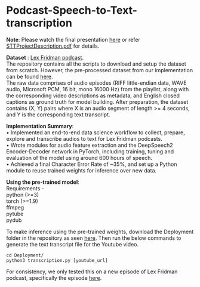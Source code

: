 # Podcast-Speech-to-Text-transcription

**Note**: Please watch the final presentation [here](https://www.youtube.com/watch?v=e43h1iVaNPM) or refer [STTProjectDescription.pdf](https://github.com/a1code/Podcast-Speech-to-Text-transcription/blob/main/STT_Project_Description.pdf) for details.

**Dataset** : [Lex Fridman podcast](https://www.youtube.com/watch?v=Z_LhPMhkEdw&list=PLrAXtmErZgOdP_8GztsuKi9nrraNbKKp4).  
The repository contains all the scripts to download and setup the dataset from scratch. However, the pre-processed dataset from our implementation can be found [here](https://drive.google.com/file/d/1oaeXv8U2Z8We2m0FJEreked_GxjAZK_F/view?usp=sharing).  
The raw data comprises of audio episodes (RIFF little-endian data, WAVE audio, Microsoft PCM, 16 bit, mono 16000 Hz) from the playlist, along with the corresponding video descriptions as metadata, and English closed captions as ground truth for model building. After preparation, the dataset contains (X, Y) pairs where X is an audio segment of length >= 4 seconds, and Y is the corresponding text transcript.

**Implementation Summary**:  
• Implemented an end-to-end data science workflow to collect, prepare, explore and transcribe audios to text for Lex Fridman podcasts.  
• Wrote modules for audio feature extraction and the DeepSpeech2 Encoder-Decoder network in PyTorch, including training, tuning and evaluation of the model using around 600 hours of speech.  
• Achieved a final Character Error Rate of ~35%, and set up a Python module to reuse trained weights for inference over new data.    

**Using the pre-trained model**:  
Requirements -  
python (>=3)  
torch (>=1.9)  
ffmpeg  
pytube  
pydub

To make inference using the pre-trained weights, download the Deployment folder in the repository as seen [here](https://github.com/a1code/Podcast-Speech-to-Text-transcription/tree/main/Deployment). Then run the below commands to generate the text transcript file for the Youtube video.  
```
cd Deployment/
python3 transcription.py [youtube_url]
```

For consistency, we only tested this on a new episode of Lex Fridman podcast, specifically the episode [here](https://www.youtube.com/watch?v=nDDJFvuFXdc).

